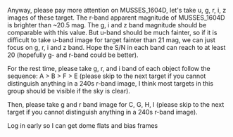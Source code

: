 Anyway, please pay more attention on MUSSES_1604D, let's take u, g, r, i, z images of these target. The r-band apparent magnitude of MUSSES_1604D is brighter than ~20.5 mag. The g, i and z band magnitude should be comparable with this value. But u-band should be much fainter, so if it is difficult to take u-band image for target fainter than 21 mag, we can just focus on g, r, i and z band. Hope the S/N in each band can reach to at least 20 (hopefully g- and r-band could be better).

For the rest time, please take g, r, and i band of each object follow the sequence: A > B > F > E (please skip to the next target if you cannot distinguish anything in a 240s r-band image, I think most targets in this group should be visible if the sky is clear).

Then, please take g and r band image for C, G, H, I (please skip to the next target if you cannot distinguish anything in a 240s r-band image).



Log in early so I can get dome flats and bias frames

